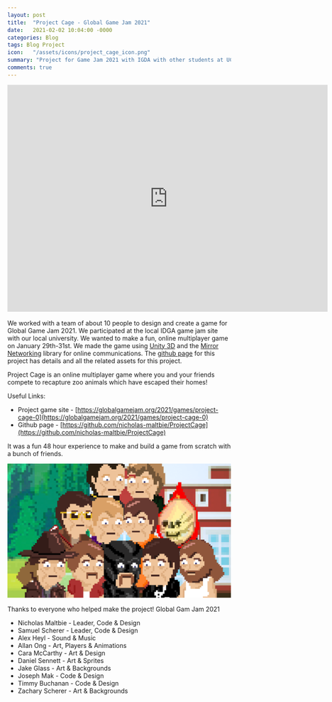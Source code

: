 ```yaml
---
layout: post
title:  "Project Cage - Global Game Jam 2021"
date:   2021-02-02 10:04:00 -0000
categories: Blog
tags: Blog Project
icon:   "/assets/icons/project_cage_icon.png"
summary: "Project for Game Jam 2021 with IGDA with other students at UC. Working Title: Project Cage"
comments: true
---
```


<div class="container">
<iframe width="722" height="511" src="https://www.youtube.com/embed/9KOe5DeHk6E" frameborder="0" allow="accelerometer; autoplay; encrypted-media; gyroscope; picture-in-picture" allowfullscreen class="video"></iframe>
</div>

We worked with a team of about 10 people to design and create a game for Global Game Jam 2021. We participated at the local IDGA game jam site with our local university. We wanted to make a fun, online multiplayer game on January 29th-31st. We made the game using [Unity 3D](https://unity.com/) and the [Mirror Networking](https://mirror-networking.com/) library for online communications. The [github page](https://github.com/nicholas-maltbie/ProjectCage) for this project has details and all the related assets for this project.

Project Cage is an online multiplayer game where you and your friends compete to recapture zoo animals which have escaped their homes!

Useful Links:
* Project game site - [https://globalgamejam.org/2021/games/project-cage-0](https://globalgamejam.org/2021/games/project-cage-0)
* Github page - [https://github.com/nicholas-maltbie/ProjectCage](https://github.com/nicholas-maltbie/ProjectCage)

It was a fun 48 hour experience to make and build a game from scratch with a bunch of friends.

![Team photo of avatars of each person who helped out with project](/assets/projects/Project-Cage/groupphoto.png)

Thanks to everyone who helped make the project! Global Gam Jam 2021
* Nicholas Maltbie - Leader, Code & Design
* Samuel Scherer - Leader, Code & Design
* Alex Heyl - Sound  & Music
* Allan Ong - Art, Players & Animations
* Cara McCarthy - Art & Design
* Daniel Sennett - Art & Sprites
* Jake Glass - Art & Backgrounds
* Joseph Mak - Code & Design
* Timmy Buchanan - Code & Design
* Zachary Scherer - Art & Backgrounds
